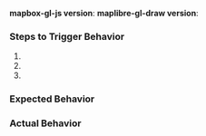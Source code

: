 <!--
Hello! Thanks for contributing.

If you are reporting a bug, please:
 - Make the issue title a succinct but specific description of the unexpected behavior. Bad: "Drawing line is broken". Good: "draw.changeMode('draw_line_string') throws an invalid options error"
 - Include a link to a minimal demonstration of the bug. We recommend using https://jsbin.com
 - Ensure you can reproduce the bug using the latest release.
 - Check the console for relevant errors and warnings
 - Only post to report a bug or request a feature. Direct all other questions to https://stackoverflow.com/questions/tagged/maplibre-gl-draw

-->

**mapbox-gl-js version**: **maplibre-gl-draw version**:

### Steps to Trigger Behavior

1.
2.
3.

### Expected Behavior

### Actual Behavior
